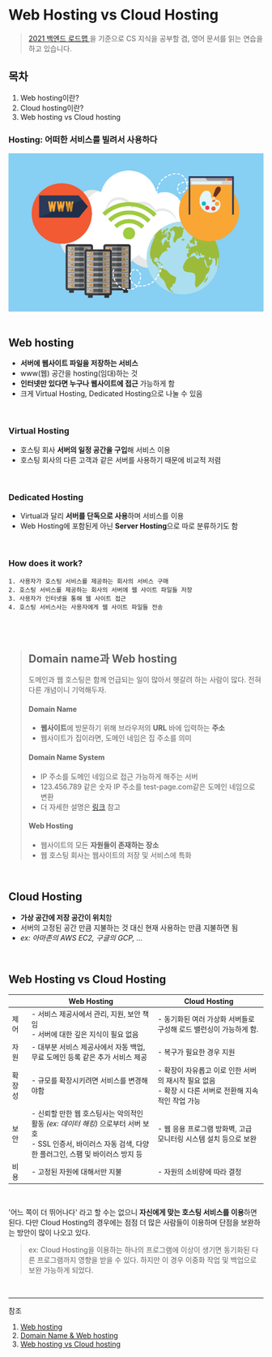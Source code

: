 # Web Hosting vs Cloud Hosting

> [2021 백엔드 로드맵 ](https://github.com/kamranahmedse/developer-roadmap/blob/master/README.md)을 기준으로 CS 지식을 공부할 겸, 영어 문서를 읽는 연습을 하고 있습니다.   
   
## 목차
1. Web hosting이란?
2. Cloud hosting이란?
3. Web hosting vs Cloud hosting
   

### Hosting: 어떠한 서비스를 빌려서 사용하다
![img from wpbeginner](./images/web_hosting.png)
<br/>
<br/>  

## Web hosting
- **서버에 웹사이트 파일을 저장하는 서비스**
-   www(웹) 공간을 hosting(임대)하는 것
-   **인터넷만 있다면 누구나 웹사이트에 접근** 가능하게 함 
-   크게 Virtual Hosting, Dedicated Hosting으로 나눌 수 있음   
<br/>  

### Virtual Hosting
-   호스팅 회사  **서버의 일정 공간을 구입**해 서비스 이용
-   호스팅 회사의 다른 고객과 같은 서버를 사용하기 때문에 비교적 저렴
<br/>  

### Dedicated Hosting

-   Virtual과 달리  **서버를 단독으로 사용**하며 서비스를 이용
-   Web Hosting에 포함된게 아닌  **Server Hosting**으로 따로 분류하기도 함
<br/>  


### How does it work?

	1. 사용자가 호스팅 서비스를 제공하는 회사의 서비스 구매
	2. 호스팅 서비스를 제공하는 회사의 서버에 웹 사이트 파일들 저장
	3. 사용자가 인터넷을 통해 웹 사이트 접근
	4. 호스팅 서비스사는 사용자에게 웹 사이트 파일들 전송
<br/>  
<br/>  

> ## Domain name과 Web hosting
> 도메인과 웹 호스팅은 함께 언급되는 일이 많아서 헷갈려 하는 사람이 많다. 전혀 다른 개념이니 기억해두자.
>   <br/>
>   #### Domain Name
  > -   **웹사이트**에 방문하기 위해 브라우저의 **URL** 바에 입력하는  **주소**
  > -   웹사이트가 집이라면, 도메인 네임은 집 주소를 의미
>  
>  #### Domain Name System
  > - IP 주소를 도메인 네임으로 접근 가능하게 해주는 서버
  > - 123.456.789 같은 숫자 IP 주소를 test-page.com같은 도메인 네임으로 변환
  > - 더 자세한 설명은 [링크](https://www.cloudflare.com/ko-kr/learning/dns/what-is-dns/) 참고
>  
>  #### Web Hosting
  > -   웹사이트의 모든  **자원들이 존재하는 장소**
  > -   웹 호스팅 회사는 웹사이트의 저장 및 서비스에 특화

<br/>
  
## Cloud Hosting
-   **가상 공간에 저장 공간이 위치**함
-   서버의 고정된 공간 만큼 지불하는 것 대신 현재 사용하는 만큼 지불하면 됨
-   *ex: 아마존의 AWS EC2, 구글의 GCP, ...*
<br/>
  
## Web Hosting vs Cloud Hosting

||Web Hosting|Cloud Hosting|
|:--|------|------|
|제어|- 서비스 제공사에서 관리, 지원, 보안 책임<br/>- 서버에 대한 깊은 지식이 필요 없음|- 동기화된 여러 가상화 서버들로 구성해 로드 밸런싱이 가능하게 함.|
|자원|- 대부분 서비스 제공사에서 자동 백업, 무료 도메인 등록 같은 추가 서비스 제공|- 복구가 필요한 경우 지원|
|확장성|- 규모를 확장시키려면 서비스를 변경해야함|- 확장이 자유롭고 이로 인한 서버의 재시작 필요 없음<br/>- 확장 시 다른 서버로 전환해 지속적인 작업 가능|
|보안|- 신뢰할 만한 웹 호스팅사는 악의적인 활동 *(ex: 데이터 해킹)* 으로부터 서버 보호<br/>- SSL 인증서, 바이러스 자동 검색, 다양한 플러그인, 스팸 및 바이러스 방지 등|- 웹 응용 프로그램 방화벽, 고급 모니터링 시스템 설치 등으로 보완|
|비용|- 고정된 자원에 대해서만 지불|- 자원의 소비량에 따라 결정|

<br/>

'어느 쪽이 더 뛰어나다' 라고 할 수는 없으니  **자신에게 맞는 호스팅 서비스를 이용**하면 된다. 다만 Cloud Hosting의 경우에는 점점 더 많은 사람들이 이용하며 단점을 보완하는 방안이 많이 나오고 있다.
> ex: Cloud Hosting을 이용하는 하나의 프로그램에 이상이 생기면 동기화된 다른 프로그램까지 영향을 받을 수 있다. 하지만 이 경우 이중화 작업 및 백업으로 보완 가능하게 되었다.
<br/>  

---
참조
1. [Web hosting](https://en.wikipedia.org/wiki/Web_hosting_service)
2.  [Domain Name & Web hosting](https://www.wpbeginner.com/beginners-guide/whats-the-difference-between-domain-name-and-web-hosting-explained/)
3.  [Web hosting vs Cloud hosting](https://cloudacademy.com/blog/web-hosting-vs-cloud-hosting-whats-the-difference/)
